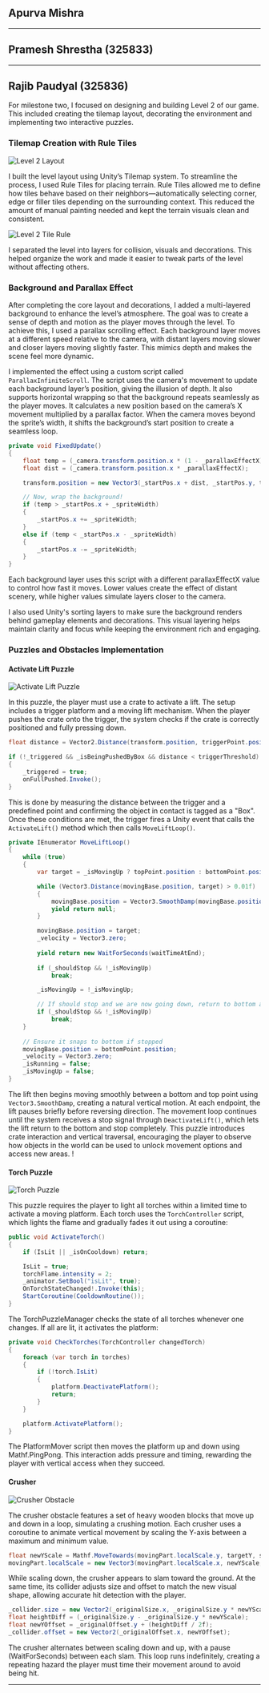 ﻿## Apurva Mishra

---

## Pramesh Shrestha (325833)

---

## Rajib Paudyal (325836)

For milestone two, I focused on designing and building Level 2 of our game. This included creating the tilemap layout,
decorating the environment and implementing two interactive puzzles.

### Tilemap Creation with Rule Tiles

![Level 2 Layout](./level2%20terrain.png)

I built the level layout using Unity’s Tilemap system. To streamline the process, I used Rule Tiles for placing terrain.
Rule Tiles allowed me to define how tiles behave based on their neighbors—automatically selecting corner, edge or
filler tiles depending on the surrounding context. This reduced the amount of manual painting needed and kept the
terrain visuals clean and consistent.

![Level 2 Tile Rule](./Level2%20TileRule.png)

I separated the level into layers for collision, visuals and decorations. This helped organize the work and made it
easier to tweak parts of the level without affecting others.

### Background and Parallax Effect

After completing the core layout and decorations, I added a multi-layered background to enhance the level’s atmosphere.
The goal was to create a sense of depth and motion as the player moves through the level. To achieve this, I used a
parallax scrolling effect. Each background layer moves at a different speed relative to the camera, with distant layers
moving slower and closer layers moving slightly faster. This mimics depth and makes the scene feel more dynamic.

I implemented the effect using a custom script called `ParallaxInfiniteScroll`. The script uses the camera's movement to
update each background layer’s position, giving the illusion of depth. It also supports horizontal wrapping so that the
background repeats seamlessly as the player moves. It calculates a new position based on the camera’s X movement
multiplied by a parallax factor. When the camera moves beyond the sprite’s width, it shifts the background’s start
position to create a seamless loop.

```csharp
private void FixedUpdate()
{
    float temp = (_camera.transform.position.x * (1 - _parallaxEffectX));
    float dist = (_camera.transform.position.x * _parallaxEffectX);

    transform.position = new Vector3(_startPos.x + dist, _startPos.y, transform.position.z);

    // Now, wrap the background!
    if (temp > _startPos.x + _spriteWidth)
    {
        _startPos.x += _spriteWidth;
    }
    else if (temp < _startPos.x - _spriteWidth)
    {
        _startPos.x -= _spriteWidth;
    }
}
```

Each background layer uses this script with a different parallaxEffectX value to control how fast it moves. Lower values
create the effect of distant scenery, while higher values simulate layers closer to the camera.

I also used Unity's sorting layers to make sure the background renders behind gameplay elements and decorations. This
visual layering helps maintain clarity and focus while keeping the environment rich and engaging.

### Puzzles and Obstacles Implementation

#### Activate Lift Puzzle

![Activate Lift Puzzle ](./activate%20lift%20with%20obstacle.png)

In this puzzle, the player must use a crate to activate a lift. The setup includes a trigger platform and a moving lift
mechanism. When the player pushes the crate onto the trigger, the system checks if the crate is correctly positioned and
fully pressing down.

```csharp
float distance = Vector2.Distance(transform.position, triggerPoint.position);

if (!_triggered && _isBeingPushedByBox && distance < triggerThreshold)
{
    _triggered = true;
    onFullPushed.Invoke();
}
```

This is done by measuring the distance between the trigger and a predefined point and confirming
the object in contact is tagged as a "Box". Once these conditions are met, the trigger fires a Unity event that calls
the `ActivateLift()` method which then calls `MoveLiftLoop()`.

```csharp
private IEnumerator MoveLiftLoop()
{
    while (true)
    {
        var target = _isMovingUp ? topPoint.position : bottomPoint.position;

        while (Vector3.Distance(movingBase.position, target) > 0.01f)
        {
            movingBase.position = Vector3.SmoothDamp(movingBase.position, target, ref _velocity, smoothTime);
            yield return null;
        }

        movingBase.position = target;
        _velocity = Vector3.zero;
        
        yield return new WaitForSeconds(waitTimeAtEnd);
        
        if (_shouldStop && !_isMovingUp)
            break;

        _isMovingUp = !_isMovingUp;

        // If should stop and we are now going down, return to bottom and stop
        if (_shouldStop && !_isMovingUp)
            break;
    }
    
    // Ensure it snaps to bottom if stopped
    movingBase.position = bottomPoint.position;
    _velocity = Vector3.zero;
    _isRunning = false;
    _isMovingUp = false;
}
```

The lift then begins moving smoothly between a bottom and top point using `Vector3.SmoothDamp`, creating a natural
vertical motion. At each endpoint, the lift pauses briefly before reversing direction. The movement loop continues until
the system receives a stop signal through `DeactivateLift()`, which lets the lift return to the bottom and stop
completely. This puzzle introduces crate interaction and vertical traversal, encouraging the player to observe how
objects in the world can be used to unlock movement options and access new areas.
!

#### Torch Puzzle

![Torch Puzzle](./torch%20interaction%20puzzle.png)

This puzzle requires the player to light all torches within a limited time to activate a moving platform. Each torch
uses the `TorchController` script, which lights the flame and gradually fades it out using a coroutine:

```csharp
public void ActivateTorch()
{
    if (IsLit || _isOnCooldown) return;

    IsLit = true;
    torchFlame.intensity = 2;
    _animator.SetBool("isLit", true);
    OnTorchStateChanged!.Invoke(this);
    StartCoroutine(CooldownRoutine());
}

```

The TorchPuzzleManager checks the state of all torches whenever one changes. If all are lit, it activates the platform:

```csharp
private void CheckTorches(TorchController changedTorch)
{
    foreach (var torch in torches)
    {
        if (!torch.IsLit)
        {
            platform.DeactivatePlatform();
            return;
        }
    }

    platform.ActivatePlatform();
}

```

The PlatformMover script then moves the platform up and down using Mathf.PingPong. This interaction adds pressure and
timing, rewarding the player with vertical access when they succeed.

#### Crusher

![Crusher Obstacle](./crusher%20obstacle.png)

The crusher obstacle features a set of heavy wooden blocks that move up and down in a loop, simulating a crushing
motion. Each crusher uses a coroutine to animate vertical movement by scaling the Y-axis between a maximum and minimum
value.

```csharp
float newYScale = Mathf.MoveTowards(movingPart.localScale.y, targetY, scaleSpeed * Time.deltaTime);
movingPart.localScale = new Vector3(movingPart.localScale.x, newYScale, movingPart.localScale.z);
```

While scaling down, the crusher appears to slam toward the ground. At the same time, its collider adjusts size
and offset to match the new visual shape, allowing accurate hit detection with the player.

```csharp
_collider.size = new Vector2(_originalSize.x, _originalSize.y * newYScale);
float heightDiff = (_originalSize.y - _originalSize.y * newYScale);
float newYOffset = _originalOffset.y + (heightDiff / 2f);
_collider.offset = new Vector2(_originalOffset.x, newYOffset);
```
The crusher alternates between scaling down and up, with a pause (WaitForSeconds) between each slam. This loop runs
indefinitely, creating a repeating hazard the player must time their movement around to avoid being hit.

---

